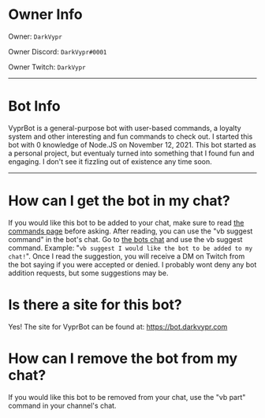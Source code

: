 # Owner Info

Owner: `DarkVypr`

Owner Discord: `DarkVypr#0001`

Owner Twitch: `DarkVypr`

---

# Bot Info

VyprBot is a general-purpose bot with user-based commands, a loyalty system and other interesting and fun commands to check out. I started this bot with 0 knowledge of Node.JS on November 12, 2021. This bot started as a personal project, but eventualy turned into something that I found fun and engaging. I don't see it fizzling out of existence any time soon.

---

# How can I get the bot in my chat?

If you would like this bot to be added to your chat, make sure to read [the commands page](https://bot.darkvypr.com/commands) before asking. After reading, you can use the "vb suggest command" in the bot's chat. Go to [the bots chat](https://twitch.tv/vyprbot) and use the vb suggest command. Example: "`vb suggest I would like the bot to be added to my chat!`". Once I read the suggestion, you will receive a DM on Twitch from the bot saying if you were accepted or denied. I probably wont deny any bot addition requests, but some suggestions may be.

# Is there a site for this bot?

Yes! The site for VyprBot can be found at: https://bot.darkvypr.com

# How can I remove the bot from my chat?

If you would like this bot to be removed from your chat, use the "vb part" command in your channel's chat.
